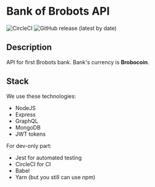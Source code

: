 # Bank of Brobots API

![CircleCI](https://img.shields.io/circleci/build/github/andrew4ever/bank-of-brobots-api/dev?token=cbc1bbc18f481418945d31c1d3e4e35ad9a9c0b7)
![GitHub release (latest by date)](https://img.shields.io/github/v/release/andrew4ever/bank-of-brobots-api)

## Description

API for first Brobots bank. Bank's currency is **Brobocoin**.

## Stack

We use these technologies:

- NodeJS
- Express
- GraphQL
- MongoDB
- JWT tokens

For dev-only part:

- Jest for automated testing
- CircleCI for CI
- Babel
- Yarn (but you still can use npm)
